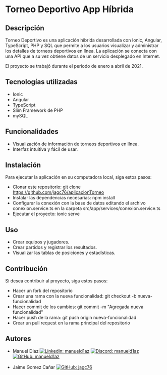# Torneo Deportivo App Híbrida

## Descripción
Torneo Deportivo es una aplicación híbrida desarrollada con Ionic, Angular, TypeScript, PHP y SQL que permite a los usuarios visualizar y administrar los detalles de torneos deportivos en línea. La aplicación se conecta con una API que a su vez obtiene datos de un servicio desplegado en Internet. 

El proyecto se trabajó durante el período de enero a abril de 2021.

## Tecnologías utilizadas
- Ionic
- Angular
- TypeScript
- Slim Framework de PHP
- mySQL

## Funcionalidades
- Visualización de información de torneos deportivos en línea.
- Interfaz intuitiva y fácil de usar.

## Instalación
Para ejecutar la aplicación en su computadora local, siga estos pasos:
- Clonar este repositorio: git clone https://github.com/jagc76/aplicacionTorneo
- Instalar las dependencias necesarias: npm install
- Configurar la conexión con la base de datos editando el archivo conexion.service.ts en la carpeta src/app/services/conexion.service.ts
- Ejecutar el proyecto: ionic serve

## Uso
- Crear equipos y jugadores.
- Crear partidos y registrar los resultados.
- Visualizar las tablas de posiciones y estadísticas.

## Contribución
Si desea contribuir al proyecto, siga estos pasos:
- Hacer un fork del repositorio
- Crear una rama con la nueva funcionalidad: git checkout -b nueva-funcionalidad
- Hacer commit de los cambios: git commit -m "Agregada nueva funcionalidad"
- Hacer push de la rama: git push origin nueva-funcionalidad
- Crear un pull request en la rama principal del repositorio

## Autores
- Manuel Diaz [![Linkedin: manueld1az](https://img.shields.io/badge/-manueld1az-blue?style=flat&logo=Linkedin&logoColor=white&link=https://www.linkedin.com/in/manueld1az-p-singh/)](https://www.linkedin.com/in/manueld1az)
[![Discord: manueld1az](https://img.shields.io/badge/-manueld1az-purple?style=flat&logo=Discord&logoColor=white&link=https://www.discord.com/in/manueld1az-p-singh/)](https://discord.gg/zPw5BUwYKz)
[![GitHub: manueld1az](https://img.shields.io/badge/-manueld1az-gray?style=flat&logo=GitHub&logoColor=white&link=https://www.github.com/manueld1az-p-singh/)](https://github.com/manueld1az)<br><br>
- Jaime Gomez Cañar [![GitHub: jagc76](https://img.shields.io/badge/-jagc76-gray?style=flat&logo=GitHub&logoColor=white&link=https://www.github.com/jagc76-p-singh/)](https://github.com/jagc76)
